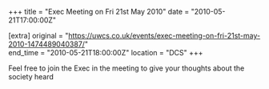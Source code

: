 +++
title = "Exec Meeting on Fri 21st May 2010"
date = "2010-05-21T17:00:00Z"

[extra]
original = "https://uwcs.co.uk/events/exec-meeting-on-fri-21st-may-2010-1474489040387/"    
end_time = "2010-05-21T18:00:00Z"
location = "DCS"
+++

Feel free to join the Exec in the meeting to give your thoughts about the society heard

